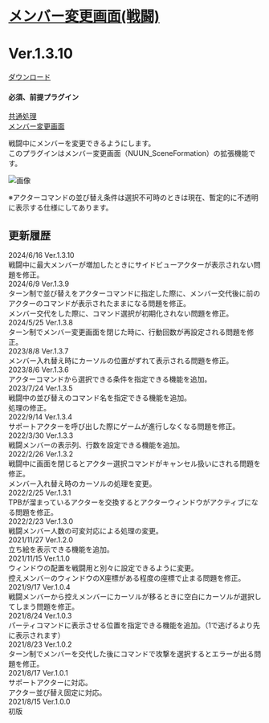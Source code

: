 # [メンバー変更画面(戦闘)](https://raw.githubusercontent.com/nuun888/MZ/master/NUUN_SceneBattleFormation.js)
# Ver.1.3.10
[ダウンロード](https://raw.githubusercontent.com/nuun888/MZ/master/NUUN_SceneBattleFormation.js)
#### 必須、前提プラグイン
[共通処理](https://github.com/nuun888/MZ/blob/master/README/Base.md)  
[メンバー変更画面](https://github.com/nuun888/MZ/blob/master/README/SceneFormation.md)  

戦闘中にメンバーを変更できるようにします。  
このプラグインはメンバー変更画面（NUUN_SceneFormation）の拡張機能です。  

![画像](img/SceneFormation2.png)  

※アクターコマンドの並び替え条件は選択不可時のときは現在、暫定的に不透明に表示する仕様にしてあります。  

## 更新履歴
2024/6/16 Ver.1.3.10  
戦闘中に最大メンバーが増加したときにサイドビューアクターが表示されない問題を修正。  
2024/6/9 Ver.1.3.9  
ターン制で並び替えをアクターコマンドに指定した際に、メンバー交代後に前のアクターのコマンドが表示されたままになる問題を修正。  
メンバー交代をした際に、コマンド選択が初期化されない問題を修正。  
2024/5/25 Ver.1.3.8  
ターン制でメンバー変更画面を閉じた時に、行動回数が再設定される問題を修正。  
2023/8/8 Ver.1.3.7  
メンバー入れ替え時にカーソルの位置がずれて表示される問題を修正。  
2023/8/6 Ver.1.3.6  
アクターコマンドから選択できる条件を指定できる機能を追加。  
2023/7/24 Ver.1.3.5  
戦闘中の並び替えのコマンド名を指定できる機能を追加。  
処理の修正。  
2022/9/14 Ver.1.3.4  
サポートアクターを呼び出した際にゲームが進行しなくなる問題を修正。  
2022/3/30 Ver.1.3.3  
戦闘メンバーの表示列、行数を設定できる機能を追加。  
2022/2/26 Ver.1.3.2  
戦闘中に画面を閉じるとアクター選択コマンドがキャンセル扱いにされる問題を修正。  
メンバー入れ替え時のカーソルの処理を変更。  
2022/2/25 Ver.1.3.1  
TPBが溜まっているアクターを交換するとアクターウィンドウがアクティブになる問題を修正。  
2022/2/23 Ver.1.3.0  
戦闘メンバー人数の可変対応による処理の変更。  
2021/11/27 Ver.1.2.0  
立ち絵を表示できる機能を追加。  
2021/11/15 Ver.1.1.0  
ウィンドウの配置を戦闘用と別々に設定できるように変更。  
控えメンバーのウィンドウのX座標がある程度の座標で止まる問題を修正。  
2021/9/17 Ver.1.0.4  
戦闘メンバーから控えメンバーにカーソルが移るときに空白にカーソルが選択してしまう問題を修正。  
2021/8/24 Ver.1.0.3  
パーティコマンドに表示させる位置を指定できる機能を追加。（1で逃げるより先に表示されます）  
2021/8/23 Ver.1.0.2  
ターン制でメンバーを交代した後にコマンドで攻撃を選択するとエラーが出る問題を修正。  
2021/8/17 Ver.1.0.1  
サポートアクターに対応。  
アクター並び替え固定に対応。  
2021/8/15 Ver.1.0.0  
初版  

